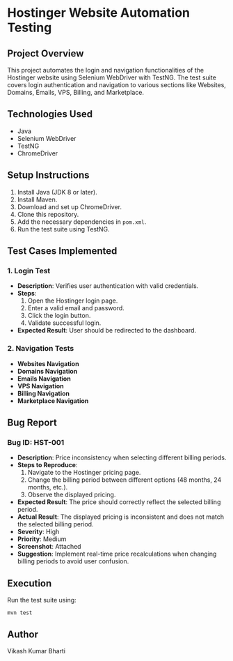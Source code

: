 # Hostinger Website Automation Testing

## Project Overview
This project automates the login and navigation functionalities of the Hostinger website using Selenium WebDriver with TestNG. The test suite covers login authentication and navigation to various sections like Websites, Domains, Emails, VPS, Billing, and Marketplace.

## Technologies Used
- Java
- Selenium WebDriver
- TestNG
- ChromeDriver

## Setup Instructions
1. Install Java (JDK 8 or later).
2. Install Maven.
3. Download and set up ChromeDriver.
4. Clone this repository.
5. Add the necessary dependencies in `pom.xml`.
6. Run the test suite using TestNG.

## Test Cases Implemented
### 1. Login Test
- **Description**: Verifies user authentication with valid credentials.
- **Steps**:
  1. Open the Hostinger login page.
  2. Enter a valid email and password.
  3. Click the login button.
  4. Validate successful login.
- **Expected Result**: User should be redirected to the dashboard.

### 2. Navigation Tests
- **Websites Navigation**
- **Domains Navigation**
- **Emails Navigation**
- **VPS Navigation**
- **Billing Navigation**
- **Marketplace Navigation**

## Bug Report
### Bug ID: HST-001
- **Description**: Price inconsistency when selecting different billing periods.
- **Steps to Reproduce**:
  1. Navigate to the Hostinger pricing page.
  2. Change the billing period between different options (48 months, 24 months, etc.).
  3. Observe the displayed pricing.
- **Expected Result**: The price should correctly reflect the selected billing period.
- **Actual Result**: The displayed pricing is inconsistent and does not match the selected billing period.
- **Severity**: High
- **Priority**: Medium
- **Screenshot**: Attached
- **Suggestion**: Implement real-time price recalculations when changing billing periods to avoid user confusion.

## Execution
Run the test suite using:
```
mvn test
```

## Author
Vikash Kumar Bharti
